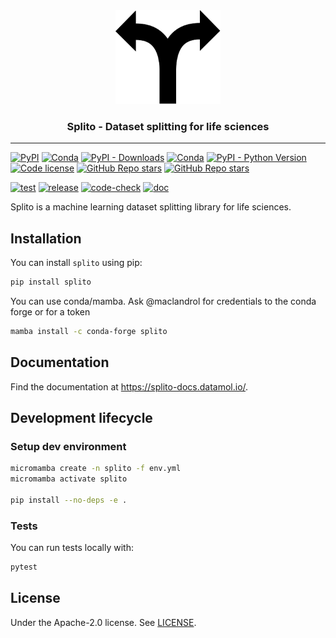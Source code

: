 <div align="center">
    <img src="docs/images/logo-black.svg" height="150px">
    <h3>Splito - Dataset splitting for life sciences</h3>
</div>

---

[![PyPI](https://img.shields.io/pypi/v/splito)](https://pypi.org/project/splito/)
[![Conda](https://img.shields.io/conda/v/conda-forge/splito?label=conda&color=success)](https://anaconda.org/conda-forge/splito)
[![PyPI - Downloads](https://img.shields.io/pypi/dm/splito)](https://pypi.org/project/splito/)
[![Conda](https://img.shields.io/conda/dn/conda-forge/splito)](https://anaconda.org/conda-forge/splito)
[![PyPI - Python Version](https://img.shields.io/pypi/pyversions/splito)](https://pypi.org/project/splito/)
[![Code license](https://img.shields.io/badge/Code%20License-Apache_2.0-green.svg)](https://github.com/datamol-io/splito/blob/main/LICENSE)
[![GitHub Repo stars](https://img.shields.io/github/stars/datamol-io/splito)](https://github.com/datamol-io/splito/stargazers)
[![GitHub Repo stars](https://img.shields.io/github/forks/datamol-io/splito)](https://github.com/datamol-io/splito/network/members)

[![test](https://github.com/datamol-io/splito/actions/workflows/test.yml/badge.svg)](https://github.com/datamol-io/splito/actions/workflows/test.yml)
[![release](https://github.com/datamol-io/splito/actions/workflows/release.yml/badge.svg)](https://github.com/datamol-io/splito/actions/workflows/release.yml)
[![code-check](https://github.com/datamol-io/splito/actions/workflows/code-check.yml/badge.svg)](https://github.com/datamol-io/splito/actions/workflows/code-check.yml)
[![doc](https://github.com/datamol-io/splito/actions/workflows/doc.yml/badge.svg)](https://github.com/datamol-io/splito/actions/workflows/doc.yml)

Splito is a machine learning dataset splitting library for life sciences.

## Installation

You can install `splito` using pip:

```bash
pip install splito
```

You can use conda/mamba. Ask @maclandrol for credentials to the conda forge or for a token

```bash
mamba install -c conda-forge splito
```

## Documentation

Find the documentation at <https://splito-docs.datamol.io/>.

## Development lifecycle

### Setup dev environment

```bash
micromamba create -n splito -f env.yml
micromamba activate splito

pip install --no-deps -e .
```

### Tests

You can run tests locally with:

```bash
pytest
```

## License

Under the Apache-2.0 license. See [LICENSE](LICENSE).

